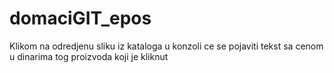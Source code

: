 # domaciGIT_epos

Klikom na odredjenu sliku iz kataloga u konzoli ce se pojaviti tekst sa cenom u dinarima tog proizvoda koji je kliknut
